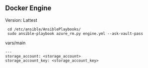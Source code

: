 
## Docker Engine 

Version: Lattest

````
 cd /etc/ansible/AnsiblePlaybooks/
 sudo ansible-playbook azure_rm.py engine.yml --ask-vault-pass
````

vars/main  
````
---
storage_account: <storage_account>
storage_account_key: <storage_account_key>
````
